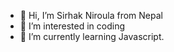 - 👋 Hi, I’m Sirhak Niroula from Nepal
- 👀 I’m interested in coding
- 🌱 I’m currently learning Javascript.
<!---
sirshak07/sirshak07 is a ✨ special ✨ repository because its `README.md` (this file) appears on your GitHub profile.
You can click the Preview link to take a look at your changes.
--->
